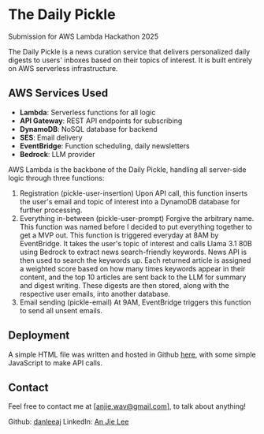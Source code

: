 # The Daily Pickle
Submission for AWS Lambda Hackathon 2025

The Daily Pickle is a news curation service that delivers personalized daily digests to users' inboxes based on their topics of interest. It is built entirely on AWS serverless infrastructure.

## AWS Services Used

* **Lambda**: Serverless functions for all logic
* **API Gateway**: REST API endpoints for subscribing
* **DynamoDB**: NoSQL database for backend
* **SES**: Email delivery
* **EventBridge**: Function scheduling, daily newsletters
* **Bedrock**: LLM provider

AWS Lambda is the backbone of the Daily Pickle, handling all server-side logic through three functions:

1. Registration (pickle-user-insertion)
Upon API call, this function inserts the user's email and topic of interest into a DynamoDB database for further processing.
2. Everything in-between (pickle-user-prompt)
Forgive the arbitrary name. This function was named before I decided to put everything together to get a MVP out. This function is triggered everyday at 8AM by EventBridge. It takes the user's topic of interest and calls Llama 3.1 80B using Bedrock to extract news search-friendly keywords. News API is then used to search the keywords up. Each returned article is assigned a weighted score based on how many times keywords appear in their content, and the top 10 articles are sent back to the LLM for summary and digest writing. These digests are then stored, along with the respective user emails, into another database.
3. Email sending (pickle-email)
At 9AM, EventBridge triggers this function to send all unsent emails.

## Deployment

A simple HTML file was written and hosted in Github [here](https://danleeaj.github.io/pickle/), with some simple JavaScript to make API calls.

## Contact

Feel free to contact me at [anjie.wav@gmail.com], to talk about anything!

Github: [danleeaj](https://github.com/danleeaj)
LinkedIn: [An Jie Lee](https://www.linkedin.com/in/anjie-lee)
